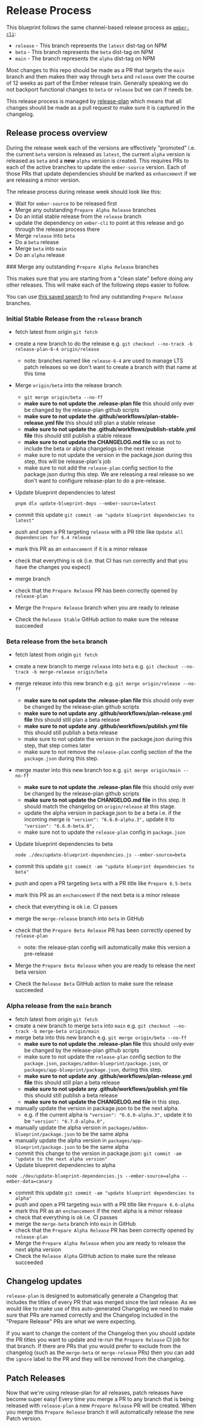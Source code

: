 # Release Process

This blueprint follows the same channel-based release process as [`ember-cli`](https://github.com/ember-cli/ember-cli/):

* `release` - This branch represents the `latest` dist-tag on NPM
* `beta` - This branch represents the `beta` dist-tag on NPM
* `main` - The branch represents the `alpha` dist-tag on NPM

Most changes to this repo should be made as a PR that targets the `main` branch and then makes their way through `beta` and `release` over the course of 12 weeks as part of the Ember release train. Generally speaking we do not backport functional changes to `beta` or `release` but we can if needs be.

This release process is managed by [release-plan](https://github.com/embroider-build/release-plan) which means that all changes should be made as a pull request to make sure it is captured in the changelog.

## Release process overview

During the release week each of the versions are effectively "promoted" i.e. the current `beta` version is released as `latest`, the current `alpha` version is released as `beta` and a **new** `alpha` version is created. This requires PRs to each of the active branches to update the `ember-source` version. Each of those PRs that update dependencies should be marked as `enhancement` if we are releasing a minor version.

The release process during release week should look like this:

- Wait for `ember-source` to be released first
- Merge any outstanding `Prepare Alpha Release` branches
- Do an intial stable release from the `release` branch
- update the dependency on `ember-cli` to point at this release and go through the release process there
- Merge `release` into `beta`
- Do a `beta` release
- Merge `beta` into `main`
- Do an `alpha` release

### Merge any outstanding `Prepare Alpha Release` branches

This makes sure that you are starting from a "clean slate" before doing any other releases. This will make each of the following steps easier to follow.

You can use [this saved search](https://github.com/ember-cli/ember-app-blueprint/pulls?q=is%3Apr+is%3Aopen+Prepare) to find any outstanding `Prepare Release` branches.


### Initial Stable Release from the `release` branch

- fetch latest from origin `git fetch`
- create a new branch to do the release e.g. `git checkout --no-track -b release-plan-6-4 origin/release`
  - note: branches named like `release-6-4` are used to manage LTS patch releases so we don't want to create a branch with that name at this time
- Merge `origin/beta` into the release branch
  - `git merge origin/beta --no-ff`
  - **make sure to not update the .release-plan file** this should only ever be changed by the release-plan github scripts
  - **make sure to not update the .github/workflows/plan-stable-release.yml file** this should still plan a stable release
  - **make sure to not update the .github/workflows/publish-stable.yml file** this should still publish a stable release
  - **make sure to not update the CHANGELOG.md file** so as not to include the beta or alpha changelogs in the next release
  - make sure to not update the version in the package.json during this step, this will be release-plan's job
  - make sure to not add the `release-plan` config section to the package.json during this step. We are releasing a real release so we don't want to configure release-plan to do a pre-release.
- Update blueprint dependencies to latest

  ```
  pnpm dlx update-blueprint-deps --ember-source=latest
  ```

- commit this update `git commit -am "update blueprint dependencies to latest"`
- push and open a PR targeting `release` with a PR title like `Update all dependencies for 6.4 release`
- mark this PR as an `enhancement` if it is a minor release
- check that everything is ok (i.e. that CI has run correctly and that you have the changes you expect)
- merge branch
- check that the `Prepare Release` PR has been correctly opened by `release-plan`
- Merge the `Prepare Release` branch when you are ready to release
- Check the `Release Stable` GitHub action to make sure the release succeeded

### Beta release from the `beta` branch

- fetch latest from origin `git fetch`
- create a new branch to merge `release` into `beta` e.g. `git checkout --no-track -b merge-release origin/beta`
- merge release into this new branch e.g. `git merge origin/release --no-ff`
  - **make sure to not update the .release-plan file** this should only ever be changed by the release-plan github scripts
  - **make sure to not update any .github/workflows/plan-release.yml file** this should still plan a beta release
  - **make sure to not update any .github/workflows/publish.yml file** this should still publish a beta release
  - make sure to not update the version in the package.json during this step, that step comes later
  - make sure to not remove the `release-plan` config section of the the `package.json` during this step.
- merge master into this new branch too e.g. `git merge origin/main --no-ff`
  - **make sure to not update the .release-plan file** this should only ever be changed by the release-plan github scripts
  - **make sure to not update the CHANGELOG.md file** in this step. It should match the changelog on `origin/release` at this stage.
  - update the alpha version in package.json to be a beta i.e. if the incoming merge is `"version": "6.6.0-alpha.3",` update it to `"version": "6.6.0-beta.0",`
  - make sure not to update the `release-plan` config in `package.json`
- Update blueprint dependencies to beta

  ```
  node ./dev/update-blueprint-dependencies.js --ember-source=beta
  ```

- commit this update `git commit -am "update blueprint dependencies to beta"`
- push and open a PR targeting `beta` with a PR title like `Prepare 6.5-beta`
- mark this PR as an `enchancement` if the next beta is a minor release
- check that everything is ok i.e. CI passes
- merge the `merge-release` branch into `beta` in GitHub
- check that the `Prepare Beta Release` PR has been correctly opened by `release-plan`
  - note: the release-plan config will automatically make this version a pre-release
- Merge the `Prepare Beta Release` when you are ready to release the next beta version
- Check the `Release Beta` GitHub action to make sure the release succeeded


### Alpha release from the `main` branch

- fetch latest from origin `git fetch`
- create a new branch to merge `beta` into `main` e.g. `git checkout --no-track -b merge-beta origin/main`
- merge beta into this new branch e.g. `git merge origin/beta --no-ff`
  - **make sure to not update the .release-plan file** this should only ever be changed by the release-plan github scripts
  - make sure to not update the `release-plan` config section to the `package.json`, `packages/addon-blueprint/package.json`, or `packages/app-blueprint/package.json`, during this step.
  - **make sure to not update any .github/workflows/plan-release.yml file** this should still plan a beta release
  - **make sure to not update any .github/workflows/publish.yml file** this should still publish a beta release
  - **make sure to not update the CHANGELOG.md file** in this step.
- manually update the version in package.json to be the next alpha.
  - e.g. if the current alpha is `"version": "6.6.0-alpha.3",` update it to be `"version": "6.7.0-alpha.0",`
- manually update the alpha version in `packages/addon-blueprint/package.json` to be the same alpha
- manually update the alpha version in `packages/app-blueprint/package.json` to be the same alpha
- commit this change to the version in package.json: `git commit -am "update to the next alpha version"`
- Update blueprint dependencies to alpha

```
node ./dev/update-blueprint-dependencies.js --ember-source=alpha --ember-data=canary
```

- commit this update `git commit -am "update blueprint dependencies to alpha"`
- push and open a PR targeting `main` with a PR title like `Prepare 6.6-alpha`
- mark this PR as an `enchancement` if the next alpha is a minor release
- check that everything is ok i.e. CI passes
- merge the `merge-beta` branch into `main` in GitHub
- check that the `Prepare Alpha Release` PR has been correctly opened by `release-plan`
- Merge the `Prepare Alpha Release` when you are ready to release the next alpha version
- Check the `Release Alpha` GitHub action to make sure the release succeeded


## Changelog updates

`release-plan` is designed to automatically generate a Changelog that includes the titles of every PR that was merged since the last release. As we would like to make use of this auto-generated Changelog we need to make sure that PRs are named correctly and the Changelog included in the "Prepare Release" PRs are what we were expecting.

If you want to change the content of the Changelog then you should update the PR titles you want to update and re-run the `Prepare Release` CI job for that branch. If there are PRs that you would prefer to exclude from the changelog (such as the `merge-beta` or `merge-release` PRs) then you can add the `ignore` label to the PR and they will be removed from the changelog.

## Patch Releases

Now that we're using release-plan for all releases, patch releases have become super easy! Every time you merge a PR to any branch that is being released with `release-plan` a new `Prepare Release` PR will be created. When you merge this `Prepare Release` branch it will automatically release the new Patch version.
